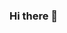 ### Hi there 👋

<!--
**Daavidng/Daavidng** is a ✨ _special_ ✨ repository because its `README.md` (this file) appears on your GitHub profile.

Here are some ideas to get you started:

- 🔭 I’m currently working as a backend support intern in OZB Group!
- 🌱 I’m currently learning Tableau, Investment, and AI.
- 👯 I’m looking to collaborate on ... nothing.
- 🤔 I’m looking for help with expert in data science field to provide me guidance :D
- 💬 Ask me about anything regarding machine learning, statistics, and programming.
- 📫 How to reach me: davidngkienloong00@gmail.com
- ⚡ Fun fact: Secrets.
-->
